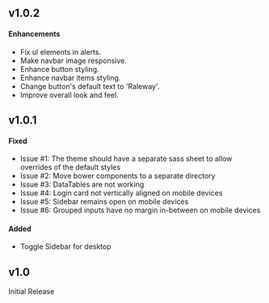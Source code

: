 ## v1.0.2

#### Enhancements

- Fix ul elements in alerts.
- Make navbar image responsive.
- Enhance button styling.
- Enhance navbar items styling.
- Change button's default text to 'Raleway'.
- Improve overall look and feel.


## v1.0.1

#### Fixed
- Issue #1: The theme should have a separate sass sheet to allow overrides of the default styles
- Issue #2: Move bower components to a separate directory 
- Issue #3: DataTables are not working
- Issue #4: Login card not vertically aligned on mobile devices
- Issue #5: Sidebar remains open on mobile devices
- Issue #6: Grouped inputs have no margin in-between on mobile devices

#### Added 
- Toggle Sidebar for desktop

## v1.0

Initial Release